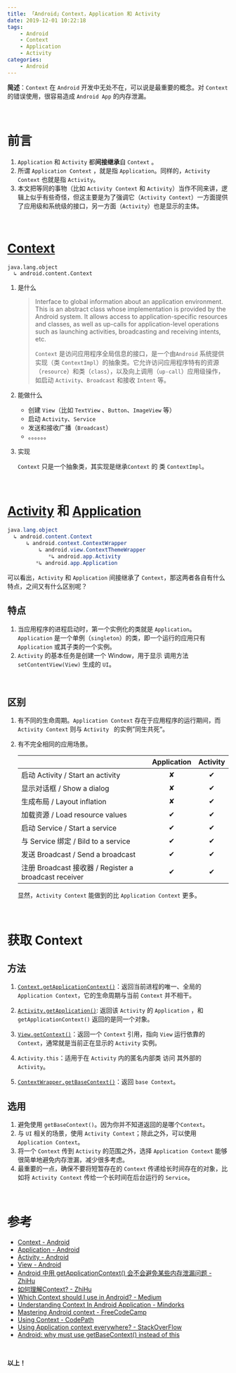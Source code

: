 ```yaml
---
title: 「Android」Context，Application 和 Activity
date: 2019-12-01 10:22:18
tags:
	- Android
	- Context
	- Application
	- Activity
categories:
	- Android
---
```




**简述**：`Context` 在 `Android` 开发中无处不在，可以说是最重要的概念。对 `Context` 的错误使用，很容易造成 `Android App` 的内存泄漏。

<!-- more -->

<br />

# 前言

1. `Application` 和 `Activity` 都**间接继承**自 `Context` 。
2. 所谓 `Application Context` ，就是指 `Application`。同样的，`Activity Context` 也就是指 `Activity`。
3. 本文把等同的事物（比如 `Activity Context` 和 `Activity`）当作不同来讲，逻辑上似乎有些奇怪，但这主要是为了强调它（`Activity Context`）一方面提供了应用级和系统级的接口，另一方面（`Activity`）也是显示的主体。

<br />



# [Context](https://developer.android.com/reference/android/content/Context#getApplicationContext())

```
java.lang.object
  ↳ android.content.Context
```

1. 是什么

   > Interface to global information about an application environment. This is an abstract class whose implementation is provided by the Android system. It allows access to application-specific resources and classes, as well as up-calls for application-level operations such as launching activities, broadcasting and receiving intents, etc. 
   >
   > `Context` 是访问应用程序全局信息的接口，是一个由`Android` 系统提供实现（类 `ContextImpl`）的抽象类。它允许访问应用程序特有的资源（`resource`）和类（`class`），以及向上调用（`up-call`）应用级操作，如启动 `Activity`、`Broadcast` 和接收 `Intent` 等。 
   
2. 能做什么

   - 创建 `View`（比如 `TextView` 、`Button`、`ImageView` 等）
   - 启动 `Activity`、`Service` 
   - 发送和接收广播（`Broadcast`）
   - 。。。。。。

3. 实现

   `Context` 只是一个抽象类，其实现是继承`Context` 的 类 `ContextImpl`。

<br />



# [Activity]( https://developer.android.com/reference/android/app/Activity ) 和 [Application]( https://developer.android.com/reference/android/app/Application )

```java
java.lang.object
  ↳ android.content.Context
      ↳ android.context.ContextWrapper
          ↳ android.view.ContextThemeWrapper
             *↳ android.app.Activity 
         *↳ android.app.Application
```

可以看出，`Activity` 和 `Application` 间接继承了 `Context`，那这两者各自有什么特点，之间又有什么区别呢？

## 特点

1. 当应用程序的进程启动时，第一个实例化的类就是 `Application`。`Application` 是一个单例（`singleton`）的类，即一个运行的应用只有 `Application` 或其子类的一个实例。
2. `Activity` 的基本任务是创建一个 Window，用于显示 调用方法 `setContentView(View)` 生成的 `UI`。

<br />

## 区别

1. 有不同的生命周期。`Application Context` 存在于应用程序的运行期间，而 `Activity Context` 则与 `Activity ` 的实例”同生共死“。

2. 有不完全相同的应用场景。

   |                                                       | Application | Activity |
   | ----------------------------------------------------- | :---------: | :------: |
   | 启动 Activity / Start an activity                     |      ✘      |    ✔     |
   | 显示对话框 / Show a dialog                            |      ✘      |    ✔     |
   | 生成布局 / Layout inflation                           |      ✘      |    ✔     |
   | 加载资源 / Load resource values                       |      ✔      |    ✔     |
   | 启动 Service / Start a service                        |      ✔      |    ✔     |
   | 与 Service 绑定 / Bild to a service                   |      ✔      |    ✔     |
   | 发送 Broadcast / Send a broadcast                     |      ✔      |    ✔     |
   | 注册 Broadcast 接收器 / Register a broadcast receiver |      ✔      |    ✔     |

   显然，`Activity Context` 能做到的比 `Application Context` 更多。

<br />



# 获取 Context

## 方法

1. [`Context.getApplicationContext()`]( https://developer.android.com/reference/android/content/Context#getApplicationContext() )：返回当前进程的唯一、全局的 `Application Context`，它的生命周期与当前 `Context` 并不相干。

2. [`Activity.getApplication()`]( https://developer.android.com/reference/android/app/Activity#getApplication() ):  返回该 `Activity` 的 `Application` ，和 `getApplicationContext()` 返回的是同一个对象。

3. [`View.getContext()`](https://developer.android.com/reference/android/view/View#getContext())：返回一个 `Context` 引用，指向 `View` 运行依靠的 `Context`，通常就是当前正在显示的 `Activity` 实例。

4. `Activity.this`：适用于在 `Activity` 内的匿名内部类 访问 其外部的 `Activity`。

5. [`ContextWrapper.getBaseContext()`](https://stackoverflow.com/questions/9605459/android-why-must-use-getbasecontext-instead-of-this)：返回 `base Context`。

   

## 选用

1. 避免使用 `getBaseContext()`。因为你并不知道返回的是哪个`Context`。
2. 与 `UI` 相关的场景，使用 `Activity Context`；除此之外，可以使用 `Application Context`。
3. 将一个 `Context` 传到 `Activity` 的范围之外，选择 `Application Context` 能够很简单地避免内存泄漏，减少很多考虑。
4. 最重要的一点，确保不要将短暂存在的 `Context` 传递给长时间存在的对象，比如将 `Activity Context` 传给一个长时间在后台运行的 `Service`。

<br />



# 参考

- [Context - Android](https://developer.android.com/reference/android/content/Context#getApplicationContext())
- [Application - Android]( https://developer.android.com/reference/android/app/Application )
- [Activity - Android](https://developer.android.com/reference/android/app/Activity)
- [View - Android](https://developer.android.com/reference/android/view/View)
- [Android 中用 getApplicationContext() 会不会避免某些内存泄漏问题 - ZhiHu](https://www.zhihu.com/question/34007989) 
- [如何理解Context? - ZhiHu]( https://zhuanlan.zhihu.com/p/27163977 )
- [Which Context should I use in Android? - Medium]( https://medium.com/@ali.muzaffar/which-context-should-i-use-in-android-e3133d00772c )
- [Understanding Context In Android Application - Mindorks]( https://blog.mindorks.com/understanding-context-in-android-application-330913e32514 )
- [Mastering Android context - FreeCodeCamp](https://www.freecodecamp.org/news/mastering-android-context-7055c8478a22/ )
- [Using Context - CodePath](https://guides.codepath.com/android/Using-Context#avoiding-memory-leaks) 
- [Using Application context everywhere? - StackOverFlow](https://stackoverflow.com/questions/987072/using-application-context-everywhere)
- [Android: why must use getBaseContext() instead of this](https://stackoverflow.com/questions/9605459/android-why-must-use-getbasecontext-instead-of-this)

<br />





**以上！**

<br />